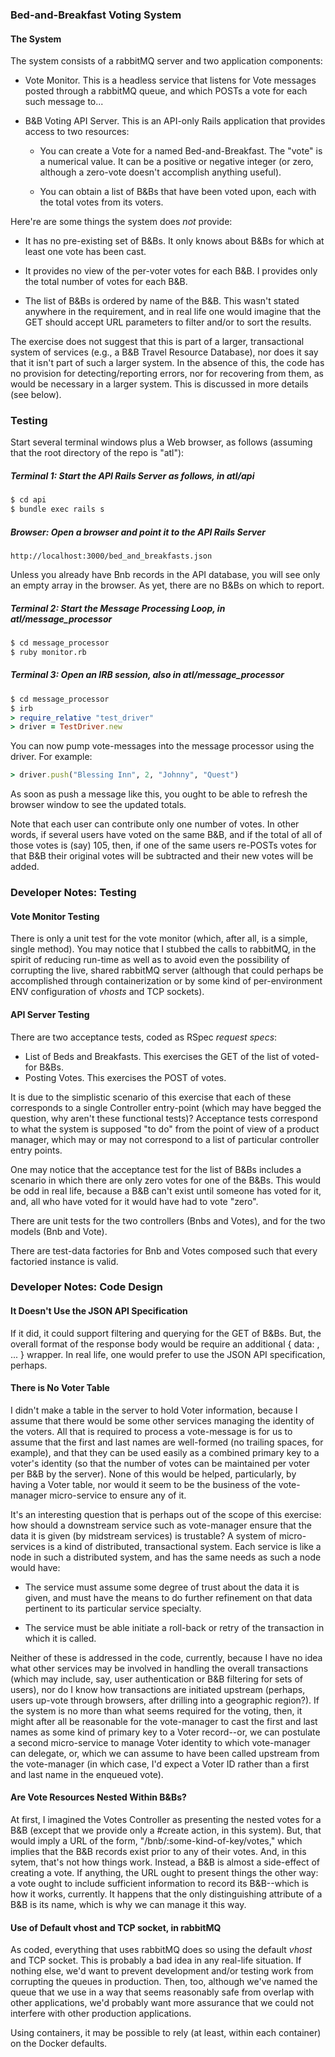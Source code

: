 ### Bed-and-Breakfast Voting System

#### The System

The system consists of a rabbitMQ server and two application components:

* Vote Monitor.  This is a headless service that listens for Vote messages posted
through a rabbitMQ queue, and which POSTs a vote for each such message to...

* B&B Voting API Server.  This is an API-only Rails application that provides access to
two resources:

  - You can create a Vote for a named Bed-and-Breakfast.  The "vote" is a numerical value.
It can be a positive or negative integer (or zero, although a zero-vote doesn't accomplish anything useful).

  - You can obtain a list of B&Bs that have been voted upon, each with the total votes from its voters.

Here're are some things the system does *not* provide:

* It has no pre-existing set of B&Bs.  It only knows about B&Bs for which at least one vote has
been cast.

* It provides no view of the per-voter votes for each B&B.  I provides only the total number of
votes for each B&B.

* The list of B&Bs is ordered by name of the B&B.  This wasn't stated anywhere in the requirement,
and in real life one would imagine that the GET should accept URL parameters to filter and/or to
sort the results.

The exercise does not suggest that this is part of a larger, transactional system of services (e.g.,
a B&B Travel Resource Database), nor does it say that it isn't part of such a larger system.  In the
absence of this, the code has no provision for detecting/reporting errors, nor for recovering from them,
as would be necessary in a larger system.  This is discussed in more details (see below).
### Testing

Start several terminal windows plus a Web browser, as follows (assuming that the root directory of the repo is "atl"):

##### Terminal 1: Start the API Rails Server as follows, in atl/api
```bash
$ cd api
$ bundle exec rails s
```
##### Browser: Open a browser and point it to the API Rails Server
```URL
http://localhost:3000/bed_and_breakfasts.json
```
Unless you already have Bnb records in the API database, you will see only an empty array in the browser.
As yet, there are no B&Bs on which to report.
##### Terminal 2: Start the Message Processing Loop, in atl/message_processor
```bash
$ cd message_processor
$ ruby monitor.rb
```
##### Terminal 3: Open an IRB session, also in atl/message_processor
```ruby
$ cd message_processor
$ irb
> require_relative "test_driver"
> driver = TestDriver.new
```
You can now pump vote-messages into the message processor using the driver.  For example:
```ruby
> driver.push("Blessing Inn", 2, "Johnny", "Quest")
```
As soon as push a message like this, you ought to be able to refresh the browser window to see the updated
totals.

Note that each user can contribute only one number of votes.  In other words, if several users have voted on the
same B&B, and if the total of all of those votes is (say) 105, then, if one of the same users re-POSTs votes
for that B&B their original votes will be subtracted and their new votes will be added.
### Developer Notes: Testing
#### Vote Monitor Testing
There is only a unit test for the vote monitor (which, after all, is a simple, single method).
You may notice that I stubbed the calls to rabbitMQ, in the spirit of reducing run-time as well as
to avoid even the possibility of corrupting the live, shared rabbitMQ server (although that could
perhaps be accomplished through containerization or by some kind of per-environment ENV configuration
of *vhosts* and TCP sockets).

#### API Server Testing
There are two acceptance tests, coded as RSpec *request specs*:

* List of Beds and Breakfasts.  This exercises the GET of the list of voted-for B&Bs.
* Posting Votes.  This exercises the POST of votes.

It is due to the simplistic scenario of this exercise that each of these corresponds to a single
Controller entry-point (which may have begged the question, why aren't these functional tests)? Acceptance
tests correspond to what the system is supposed "to do" from the point of view of a product manager,
which may or may not correspond to a list of particular controller entry points.

One may notice that the acceptance test for the list of B&Bs includes a scenario in which there are only
zero votes for one of the B&Bs.  This would be odd in real life, because a B&B can't exist until
someone has voted for it, and, all who have voted for it would have had to vote "zero".

There are unit tests for the two controllers (Bnbs and Votes), and for the two models (Bnb and Vote).

There are test-data factories for Bnb and Votes composed such that every factoried instance is
valid.
### Developer Notes: Code Design
#### It Doesn't Use the JSON API Specification
If it did, it could support filtering and querying for the GET of B&Bs.  But, the overall format
of the response body would be require an additional { data: <array of objects>, ... } wrapper.
In real life, one would prefer to use the JSON API specification, perhaps.

#### There is No Voter Table
I didn't make a table in the server to hold Voter information, because I assume that there would be
some other services managing the identity of the voters. All that is required to process a
vote-message is for us to assume that the first and last names are well-formed (no trailing spaces,
for example), and that they can be used easily as a combined primary key to a voter's identity
(so that the number of votes can be maintained per voter per B&B by the server).  None of this
would be helped, particularly, by having a Voter table, nor would it seem to be the business
of the vote-manager micro-service to ensure any of it.

It's an interesting question that is perhaps out of the scope of this exercise:  how should a downstream
service such as vote-manager ensure that the data it is given (by midstream services) is trustable?
A system of micro-services is a kind of  distributed, transactional system. Each service is like
a node in such a distributed system, and has the same needs as such a node would have:

* The service must assume some degree of trust about the data it is given, and must have the means
to do further refinement on that data pertinent to its particular service specialty.

* The service must be able initiate a roll-back or retry of the transaction in which it is called.

Neither of these is addressed in the code, currently, because I have no idea what other services may be
involved in handling the overall transactions (which may include, say, user authentication or B&B
filtering for sets of users), nor do I know how transactions are initiated upstream (perhaps, users
up-vote through browsers, after drilling into a geographic region?). If the system is no more than
what seems required for the voting, then, it might after all be reasonable for the vote-manager to
cast the first and last names as some kind of primary key to a Voter record--or, we can postulate a
second micro-service to manage Voter identity to which vote-manager can delegate, or, which we can
assume to have been called upstream from the vote-manager (in which case, I'd expect a Voter ID rather
than a first and last name in the enqueued vote).
#### Are Vote Resources Nested Within B&Bs?
At first, I imagined the Votes Controller as presenting the nested votes for a B&B (except that we provide
only a #create action, in this system). But, that would imply
a URL of the form, "/bnb/:some-kind-of-key/votes," which implies that the B&B records exist prior to any
of their votes.  And, in this sytem, that's not how things work.  Instead, a B&B is almost a side-effect
of creating a vote.  If anything, the URL ought to present things the other way:  a vote ought to
include sufficient information to record its B&B--which is how it works, currently.  It happens that
the only distinguishing attribute of a B&B is its name, which is why we can manage it this way.
#### Use of Default vhost and TCP socket, in rabbitMQ
As coded, everything that uses rabbitMQ does so using the default *vhost* and TCP socket.
This is probably a bad idea in any real-life situation.  If nothing else, we'd want to prevent
development and/or testing work from corrupting the queues in production.  Then, too, although
we've named the queue that we use in a way that seems reasonably safe from overlap with other
applications, we'd probably want more assurance that we could not interfere with other production
applications.

Using containers, it may be possible to rely (at least, within each container) on the Docker defaults.
